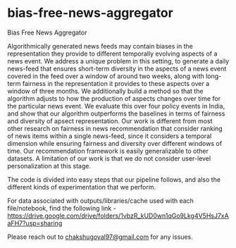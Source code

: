 # bias-free-news-aggregator
Bias Free News Aggregator

Algorithmically generated news feeds may contain biases in the representation they provide to different temporally evolving aspects of a news event. We address a unique problem in this setting, to generate a daily news-feed that ensures short-term diversity in the aspects of a news event covered in the feed over a window of around two weeks, along with long-term fairness in the representation it provides to these aspects over a window of three months. We additionally build a method so that the algorithm adjusts to how the production of aspects changes over time for the particular news event. We evaluate this over four policy events in India, and show that our algorithm outperforms the baselines in terms of fairness and diversity of apsect representation. Our work is different from most other research on fairness in news recommendation that consider ranking of news items within a single news-feed, since it considers a temporal dimension while ensuring fairness and diversity over different windows of time. Our recommendation framework is easily generalizable to other datasets. A limitation of our work is that we do not consider user-level personalization at this stage.

The code is divided into easy steps that our pipeline follows, and also the different kinds of experimentation that we perform.

For data associated with outputs/libraries/cache used with each file/notebook, find the following link - 
https://drive.google.com/drive/folders/1vbzR_kUD0wn1qGo9Lkg4V5HsJ7xAaFH7?usp=sharing

Please reach out to chakshugoyal97@gmail.com for any issues.
